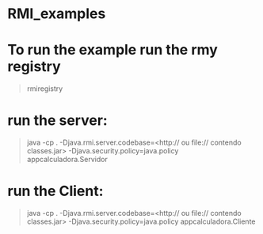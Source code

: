 # RMI_examples

# To run the example run the rmy registry

> rmiregistry

# run the server:

> java -cp . -Djava.rmi.server.codebase=<http:// ou file:// contendo classes.jar> -Djava.security.policy=java.policy      appcalculadora.Servidor

# run the Client:

> java -cp . -Djava.rmi.server.codebase=<http:// ou file:// contendo classes.jar> -Djava.security.policy=java.policy   appcalculadora.Cliente
